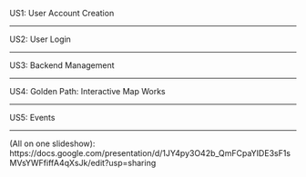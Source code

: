 US1: User Account Creation
****
US2: User Login
****
US3: Backend Management
****
US4: Golden Path: Interactive Map Works
****
US5: Events
****
<link to template slides> (All on one slideshow): https://docs.google.com/presentation/d/1JY4py3O42b_QmFCpaYIDE3sF1sMVsYWFfiffA4qXsJk/edit?usp=sharing 
